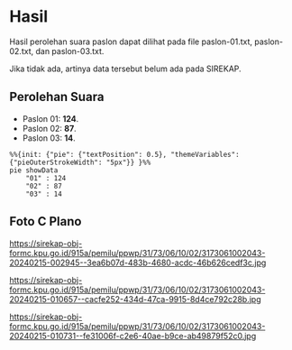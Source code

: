 # Hasil

Hasil perolehan suara paslon dapat dilihat pada file paslon-01.txt, paslon-02.txt, dan paslon-03.txt.

Jika tidak ada, artinya data tersebut belum ada pada SIREKAP.

## Perolehan Suara

 * Paslon 01: **124**.
 * Paslon 02: **87**.
 * Paslon 03: **14**.

```mermaid
%%{init: {"pie": {"textPosition": 0.5}, "themeVariables": {"pieOuterStrokeWidth": "5px"}} }%%
pie showData
    "01" : 124
    "02" : 87
    "03" : 14
```
## Foto C Plano

https://sirekap-obj-formc.kpu.go.id/915a/pemilu/ppwp/31/73/06/10/02/3173061002043-20240215-002945--3ea6b07d-483b-4680-acdc-46b626cedf3c.jpg

https://sirekap-obj-formc.kpu.go.id/915a/pemilu/ppwp/31/73/06/10/02/3173061002043-20240215-010657--cacfe252-434d-47ca-9915-8d4ce792c28b.jpg

https://sirekap-obj-formc.kpu.go.id/915a/pemilu/ppwp/31/73/06/10/02/3173061002043-20240215-010731--fe31006f-c2e6-40ae-b9ce-ab49879f52c0.jpg
